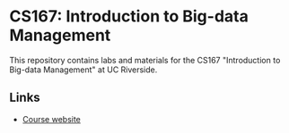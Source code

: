 # CS167: Introduction to Big-data Management
This repository contains labs and materials for the CS167 "Introduction to Big-data Management" at UC Riverside.

## Links
* [Course website](http://www.cs.ucr.edu/~eldawy/21SCS167/)

